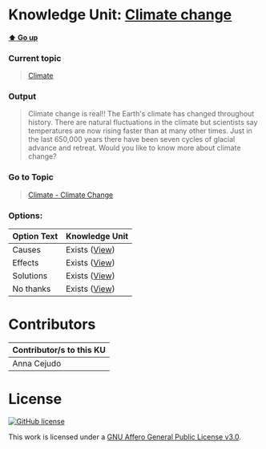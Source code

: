 # Knowledge Unit: [Climate change](../../knowledge_units/climate/climate-change.md)

#### [:arrow_up: Go up](../../topics/climate.md)
### Current topic
> [Climate](../../topics/climate.md)
### Output
> Climate change is real!! The Earth&#039;s climate has changed throughout history. There are natural fluctuations in the climate but scientists say temperatures are now rising faster than at many other times. Just in the last 650,000 years there have been seven cycles of glacial advance and retreat. Would you like to know more about climate change?
### Go to Topic
> [Climate - Climate Change](../../topics/climate-climate-change.md)

### Options: 

| Option Text | Knowledge Unit |
| - | - |  
| Causes  |  Exists ([View](../../knowledge_units/climate-climate-change/causes.md))  |  
| Effects  |  Exists ([View](../../knowledge_units/climate-climate-change/effects.md))  |  
| Solutions  |  Exists ([View](../../knowledge_units/climate-climate-change/solutions.md))  |  
| No thanks  |  Exists ([View](../../knowledge_units/climate-climate-change/no-thanks.md))  | 

# Contributors

| Contributor/s to this KU |
| - | 
| Anna Cejudo |

# License
[![GitHub license](https://img.shields.io/github/license/inbrainz/cerebro)](https://github.com/inbrainz/cerebro/blob/master/LICENSE)

This work is licensed under a [GNU Affero General Public License v3.0](https://www.gnu.org/licenses/agpl-3.0.txt).